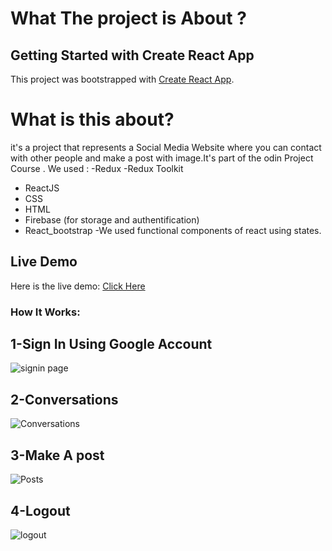 # What The project is About ?

## Getting Started with Create React App

This project was bootstrapped with [Create React App](https://github.com/facebook/create-react-app).


# What is this about?

it's a project that represents a Social Media Website where you can contact with other people and make a post with image.It's part of the odin Project Course .
We used :
-Redux
-Redux Toolkit
- ReactJS
- CSS
- HTML
- Firebase (for storage and authentification)
- React_bootstrap
-We used functional components of react using states.
## Live Demo
Here is the live demo: [Click Here](https://mehdi-touil.github.io/SocialMediaWebsite-Clone/)

### How It Works:
## 1-Sign In Using Google Account
![signin page](https://firebasestorage.googleapis.com/v0/b/chatapp-819a1.appspot.com/o/signin.png?alt=media&token=3d95cacb-76ee-4954-8eeb-99c0974e2594
)
## 2-Conversations 
![Conversations](https://firebasestorage.googleapis.com/v0/b/chatapp-819a1.appspot.com/o/Screenshot%20from%202022-06-25%2018-25-19.png?alt=media&token=fdc978b3-af71-4741-92e2-b58dd41cca0e)

## 3-Make A post 
![Posts](https://firebasestorage.googleapis.com/v0/b/chatapp-819a1.appspot.com/o/Screenshot%20from%202022-06-25%2018-25-39.png?alt=media&token=cef48a0a-ccbf-4314-b1db-ac03758ec345)
## 4-Logout
![logout](https://firebasestorage.googleapis.com/v0/b/chatapp-819a1.appspot.com/o/Screenshot%20from%202022-06-25%2018-25-00.png?alt=media&token=cd9edd6a-1dd2-480d-986e-367f85937de0)
